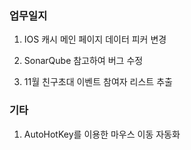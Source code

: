 ### 업무일지

1. IOS 캐시 메인 페이지 데이터 피커 변경

2. SonarQube 참고하여 버그 수정

3. 11월 친구초대 이벤트 참여자 리스트 추출

### 기타

1. AutoHotKey를 이용한 마우스 이동 자동화
